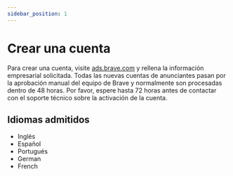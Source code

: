 ```yaml
---
sidebar_position: 1
---
```


# Crear una cuenta

Para crear una cuenta, visite [ads.brave.com](https://ads.brave.com/) y rellena la información empresarial solicitada. Todas las nuevas cuentas de anunciantes pasan por la aprobación manual del equipo de Brave y normalmente son procesadas dentro de 48 horas. Por favor, espere hasta 72 horas antes de contactar con el soporte técnico sobre la activación de la cuenta.

## Idiomas admitidos

- Inglés
- Español
- Portugués
- German
- French
